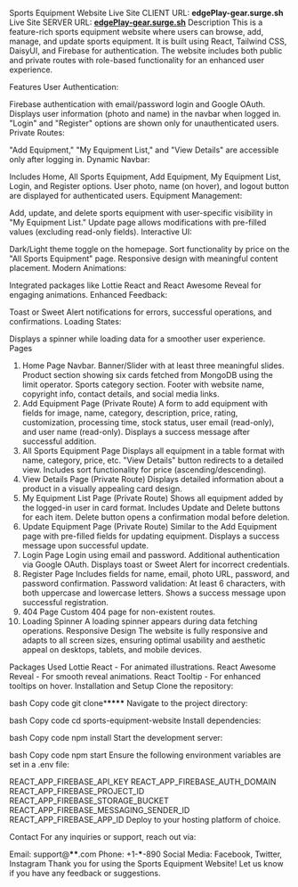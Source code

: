 Sports Equipment Website
Live Site CLIENT URL: **edgePlay-gear.surge.sh**
Live Site SERVER URL: **[edgePlay-gear.surge.sh](https://latest-sports-equipment-zone-1lb9e1ada-ahamed-noyon-s-projects.vercel.app/)**
Description
This is a feature-rich sports equipment website where users can browse, add, manage, and update sports equipment. It is built using React, Tailwind CSS, DaisyUI, and Firebase for authentication. The website includes both public and private routes with role-based functionality for an enhanced user experience.

Features
User Authentication:

Firebase authentication with email/password login and Google OAuth.
Displays user information (photo and name) in the navbar when logged in.
"Login" and "Register" options are shown only for unauthenticated users.
Private Routes:

"Add Equipment," "My Equipment List," and "View Details" are accessible only after logging in.
Dynamic Navbar:

Includes Home, All Sports Equipment, Add Equipment, My Equipment List, Login, and Register options.
User photo, name (on hover), and logout button are displayed for authenticated users.
Equipment Management:

Add, update, and delete sports equipment with user-specific visibility in "My Equipment List."
Update page allows modifications with pre-filled values (excluding read-only fields).
Interactive UI:

Dark/Light theme toggle on the homepage.
Sort functionality by price on the "All Sports Equipment" page.
Responsive design with meaningful content placement.
Modern Animations:

Integrated packages like Lottie React and React Awesome Reveal for engaging animations.
Enhanced Feedback:

Toast or Sweet Alert notifications for errors, successful operations, and confirmations.
Loading States:

Displays a spinner while loading data for a smoother user experience.
Pages

1. Home Page
   Navbar.
   Banner/Slider with at least three meaningful slides.
   Product section showing six cards fetched from MongoDB using the limit operator.
   Sports category section.
   Footer with website name, copyright info, contact details, and social media links.
2. Add Equipment Page (Private Route)
   A form to add equipment with fields for image, name, category, description, price, rating, customization, processing time, stock status, user email (read-only), and user name (read-only).
   Displays a success message after successful addition.
3. All Sports Equipment Page
   Displays all equipment in a table format with name, category, price, etc.
   "View Details" button redirects to a detailed view.
   Includes sort functionality for price (ascending/descending).
4. View Details Page (Private Route)
   Displays detailed information about a product in a visually appealing card design.
5. My Equipment List Page (Private Route)
   Shows all equipment added by the logged-in user in card format.
   Includes Update and Delete buttons for each item.
   Delete button opens a confirmation modal before deletion.
6. Update Equipment Page (Private Route)
   Similar to the Add Equipment page with pre-filled fields for updating equipment.
   Displays a success message upon successful update.
7. Login Page
   Login using email and password.
   Additional authentication via Google OAuth.
   Displays toast or Sweet Alert for incorrect credentials.
8. Register Page
   Includes fields for name, email, photo URL, password, and password confirmation.
   Password validation: At least 6 characters, with both uppercase and lowercase letters.
   Shows a success message upon successful registration.
9. 404 Page
   Custom 404 page for non-existent routes.
10. Loading Spinner
    A loading spinner appears during data fetching operations.
    Responsive Design
    The website is fully responsive and adapts to all screen sizes, ensuring optimal usability and aesthetic appeal on desktops, tablets, and mobile devices.

Packages Used
Lottie React - For animated illustrations.
React Awesome Reveal - For smooth reveal animations.
React Tooltip - For enhanced tooltips on hover.
Installation and Setup
Clone the repository:

bash
Copy code
git clone\***\*\*\*\***
Navigate to the project directory:

bash
Copy code
cd sports-equipment-website
Install dependencies:

bash
Copy code
npm install
Start the development server:

bash
Copy code
npm start
Ensure the following environment variables are set in a .env file:

REACT_APP_FIREBASE_API_KEY
REACT_APP_FIREBASE_AUTH_DOMAIN
REACT_APP_FIREBASE_PROJECT_ID
REACT_APP_FIREBASE_STORAGE_BUCKET
REACT_APP_FIREBASE_MESSAGING_SENDER_ID
REACT_APP_FIREBASE_APP_ID
Deploy to your hosting platform of choice.

Contact
For any inquiries or support, reach out via:

Email: support@**\*\***.com
Phone: +1-**\***-890
Social Media: Facebook, Twitter, Instagram
Thank you for using the Sports Equipment Website! Let us know if you have any feedback or suggestions.
